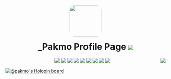 <p align="center">
<img src="https://minepic.org/avatar/_Pakmo" style="border-radius: 16px; padding-bottom: 0px" width="100" height="100" >
</p>

<h1 align="center" style="padding-top:0px; margin-top: 0px; ">_Pakmo Profile Page <img src="https://komarev.com/ghpvc/?username=Pakmo&color=ff69b4"></h1>
<img align="right" src="https://github-readme-stats.vercel.app/api?username=Pakmo&count_private=true&bg_color=30,e96443,904e95&title_color=fff&text_color=fff"> 
<p align="center">
<a href="https://www.java.com/" style="text-decoration: none;">
<img src="https://img.shields.io/badge/Java-ED8B00?style=for-the-badge&logo=java&logoColor=white" />
</a>

<a href="https://www.php.net/" style="text-decoration: none;">
<img src="https://img.shields.io/badge/PHP-777BB4?style=for-the-badge&logo=php&logoColor=white" />
</a>

<a href="https://www.javascript.com/" style="text-decoration: none;">
<img src="https://img.shields.io/badge/javascript-b8920d?style=for-the-badge&logo=javascript&logoColor=white" />
</a>

<a href="https://www.w3schools.com/css/" style="text-decoration: none;">
<img src="https://img.shields.io/badge/CSS-0f99d9?style=for-the-badge&logo=css3&logoColor=white" />
</a>

<a href="https://www.html.it/" style="text-decoration: none;">
<img src="https://img.shields.io/badge/HTML-d94c0f?style=for-the-badge&logo=html5&logoColor=white" /> 
</a>

<a href="https://www.mysql.com" style="text-decoration: none;">
<img src="https://img.shields.io/badge/MySQL-599ede?style=for-the-badge&logo=mysql&logoColor=white" />
</a>

<a href="https://www.mongodb.com/" style="text-decoration: none;">
<img src="https://img.shields.io/badge/MongoDB-4EA94B?style=for-the-badge&logo=mongodb&logoColor=white" />
</a>

<a href="https://redis.io/" style="text-decoration: none;">
<img src="https://img.shields.io/badge/redis-%23DD0031.svg?&style=for-the-badge&logo=redis&logoColor=white"/>
</a>

<a href="https://www.jenkins.io/" style="text-decoration: none;">
<img src="https://img.shields.io/badge/Jenkins-D24939?style=for-the-badge&logo=Jenkins&logoColor=white"/>
</a>
</p>

[![@pakmo's Holopin board](https://holopin.me/pakmo)](https://holopin.io/@pakmo)

